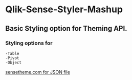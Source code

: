 # Qlik-Sense-Styler-Mashup
  ## Basic Styling option for Theming API.
  ### Styling options for
    -Table
    -Pivot
    -Object
<a href="https://sensetheme.com/edit">sensetheme.com for JSON file</a>
